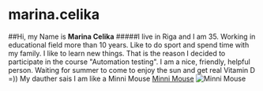 # marina.celika
##Hi, my Name is **Marina Celika**
#####I live in Riga and I am 35. Working in educational field more than 10 years. Like to do sport and spend time with my family. I like to learn new things. That is the reason I decided to participate in the course "Automation testing". I am a nice, friendly, helpful person. Waiting for summer to come to enjoy the sun and get real Vitamin D =)) 
My dauther sais I am like a Minni Mouse [Minni Mouse](https://en.wikipedia.org/wiki/Minnie_Mouse) 
![Minni Mouse](https://www.pinterest.com/pin/425519864799498066/)
